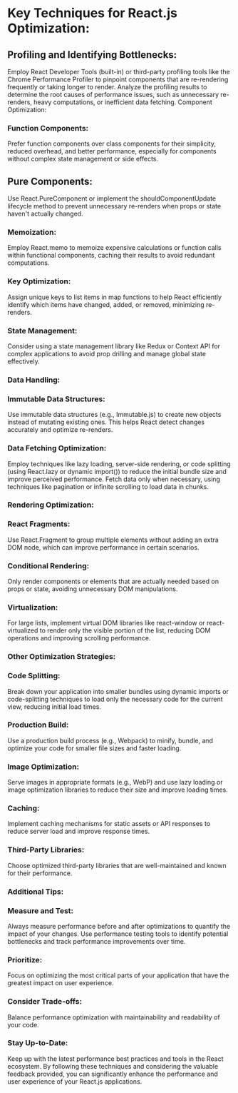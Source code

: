 # Key Techniques for React.js Optimization:

## Profiling and Identifying Bottlenecks:

Employ React Developer Tools (built-in) or third-party profiling tools like the Chrome Performance Profiler to pinpoint components that are re-rendering frequently or taking longer to render.
Analyze the profiling results to determine the root causes of performance issues, such as unnecessary re-renders, heavy computations, or inefficient data fetching.
Component Optimization:

### Function Components:
Prefer function components over class components for their simplicity, reduced overhead, and better performance, especially for components without complex state management or side effects.
## Pure Components:
Use React.PureComponent or implement the shouldComponentUpdate lifecycle method to prevent unnecessary re-renders when props or state haven't actually changed.
### Memoization:
Employ React.memo to memoize expensive calculations or function calls within functional components, caching their results to avoid redundant computations.
### Key Optimization:
Assign unique keys to list items in map functions to help React efficiently identify which items have changed, added, or removed, minimizing re-renders.
### State Management:
Consider using a state management library like Redux or Context API for complex applications to avoid prop drilling and manage global state effectively.
### Data Handling:

### Immutable Data Structures:
Use immutable data structures (e.g., Immutable.js) to create new objects instead of mutating existing ones. This helps React detect changes accurately and optimize re-renders.
### Data Fetching Optimization:
Employ techniques like lazy loading, server-side rendering, or code splitting (using React.lazy or dynamic import()) to reduce the initial bundle size and improve perceived performance.
Fetch data only when necessary, using techniques like pagination or infinite scrolling to load data in chunks.
### Rendering Optimization:

### React Fragments:
Use React.Fragment to group multiple elements without adding an extra DOM node, which can improve performance in certain scenarios.
### Conditional Rendering:
Only render components or elements that are actually needed based on props or state, avoiding unnecessary DOM manipulations.
### Virtualization:
For large lists, implement virtual DOM libraries like react-window or react-virtualized to render only the visible portion of the list, reducing DOM operations and improving scrolling performance.
### Other Optimization Strategies:

### Code Splitting:
Break down your application into smaller bundles using dynamic imports or code-splitting techniques to load only the necessary code for the current view, reducing initial load times.
### Production Build:
Use a production build process (e.g., Webpack) to minify, bundle, and optimize your code for smaller file sizes and faster loading.
### Image Optimization:
Serve images in appropriate formats (e.g., WebP) and use lazy loading or image optimization libraries to reduce their size and improve loading times.
### Caching:
Implement caching mechanisms for static assets or API responses to reduce server load and improve response times.
### Third-Party Libraries:
Choose optimized third-party libraries that are well-maintained and known for their performance.
### Additional Tips:

### Measure and Test:
Always measure performance before and after optimizations to quantify the impact of your changes.
Use performance testing tools to identify potential bottlenecks and track performance improvements over time.
### Prioritize:
Focus on optimizing the most critical parts of your application that have the greatest impact on user experience.
### Consider Trade-offs:
Balance performance optimization with maintainability and readability of your code.
### Stay Up-to-Date:
Keep up with the latest performance best practices and tools in the React ecosystem.
By following these techniques and considering the valuable feedback provided, you can significantly enhance the performance and user experience of your React.js applications.
